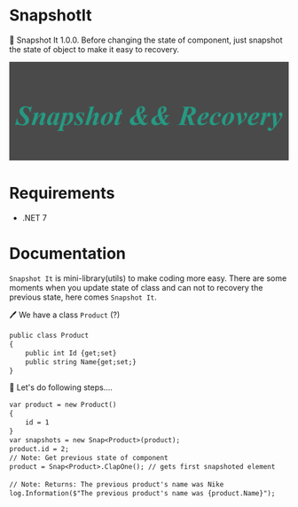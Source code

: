 # SnapshotIt
🎉 Snapshot It 1.0.0. Before changing the state of component, just snapshot the state of object to make it easy to recovery.

![image](https://github.com/AkhmedovEhson/SnapshotIt/blob/main/assets/iconforgithub.png)

# Requirements
* .NET 7

# Documentation
`Snapshot It` is mini-library(utils) to make coding more easy. There are some moments when you update state of class and can not to recovery the previous state, here comes `Snapshot It`.

🖊️ We have a class `Product` (?)
```
public class Product
{
    public int Id {get;set}
    public string Name{get;set;}
}
```
🐹 Let's do following steps....
```
var product = new Product() 
{
    id = 1
}
var snapshots = new Snap<Product>(product);
product.id = 2;
// Note: Get previous state of component
product = Snap<Product>.ClapOne(); // gets first snapshoted element

// Note: Returns: The previous product's name was Nike 
log.Information($"The previous product's name was {product.Name}"); 
```

